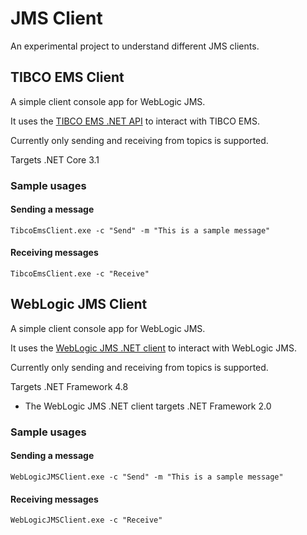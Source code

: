 # JMS Client

An experimental project to understand different JMS clients.

## TIBCO EMS Client

A simple client console app for WebLogic JMS.

It uses the [TIBCO EMS .NET API](https://docs.oracle.com/cd/E24329_01/web.1211/e24386/toc.htm) to interact with TIBCO EMS.

Currently only sending and receiving from topics is supported.

Targets .NET Core 3.1

### Sample usages

#### Sending a message

```
TibcoEmsClient.exe -c "Send" -m "This is a sample message"
```

#### Receiving messages

```
TibcoEmsClient.exe -c "Receive"
```

## WebLogic JMS Client

A simple client console app for WebLogic JMS.

It uses the [WebLogic JMS .NET client](https://docs.oracle.com/cd/E24329_01/web.1211/e24386/toc.htm) to interact with WebLogic JMS.

Currently only sending and receiving from topics is supported.

Targets .NET Framework 4.8
* The WebLogic JMS .NET client targets .NET Framework 2.0

### Sample usages

#### Sending a message

```
WebLogicJMSClient.exe -c "Send" -m "This is a sample message"
```

#### Receiving messages

```
WebLogicJMSClient.exe -c "Receive"
```

